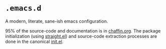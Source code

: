 # `.emacs.d`

A modern, literate, sane-ish emacs configuration. 

95% of the source-code and documentation is in [chaffin.org](/chaffin.org). The package initialization (using [straight.el](https://github.com/raxod502/straight.el)) and source-code extraction processes are done in the canonical [init.el](/init.el).

